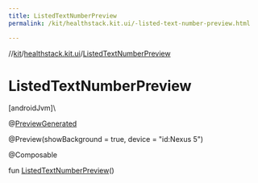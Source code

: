 ```yaml
---
title: ListedTextNumberPreview
permalink: /kit/healthstack.kit.ui/-listed-text-number-preview.html

---
```

//[kit](../../index.html)/[healthstack.kit.ui](index.html)/[ListedTextNumberPreview](-listed-text-number-preview.html)



# ListedTextNumberPreview



[androidJvm]\




@[PreviewGenerated](../healthstack.kit.annotation/-preview-generated/index.html)



@Preview(showBackground = true, device = &quot;id:Nexus 5&quot;)



@Composable



fun [ListedTextNumberPreview](-listed-text-number-preview.html)()




